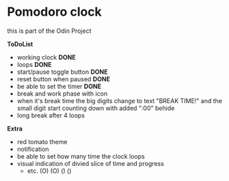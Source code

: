 # Pomodoro clock

this is part of the Odin Project

**ToDoList**
- working clock **DONE**
- loops **DONE**
- start/pause toggle button **DONE**
- reset button when paused **DONE**
- be able to set the timer **DONE**
- break and work phase with icon
- when it's break time the big digits change to text "BREAK TIME!" and the small digit start counting down with added ":00" behide
- long break after 4 loops

**Extra**
- red tomato theme
- notification
- be able to set how many time the clock loops
- visual indication of divied slice of time and progress
  - etc. (O) (O) () ()